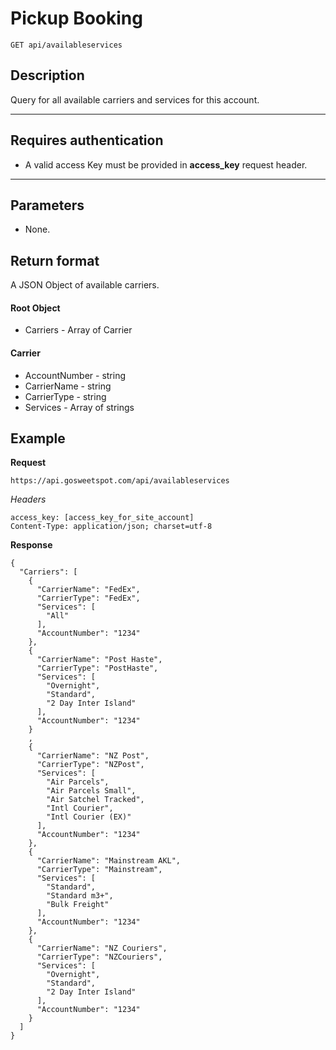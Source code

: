 # Pickup Booking

    GET api/availableservices

## Description

Query for all available carriers and services for this account.

***

## Requires authentication
* A valid access Key must be provided in **access_key** request header.

***

## Parameters

- None.

## Return format
A JSON Object of available carriers. 

#### Root Object

* Carriers - Array of Carrier

#### Carrier
* AccountNumber - string
* CarrierName - string
* CarrierType - string
* Services - Array of strings

## Example
**Request**

    https://api.gosweetspot.com/api/availableservices

*Headers*

    access_key: [access_key_for_site_account]
    Content-Type: application/json; charset=utf-8

**Response**
```
{
  "Carriers": [
    {
      "CarrierName": "FedEx",
      "CarrierType": "FedEx",
      "Services": [
        "All"
      ],
      "AccountNumber": "1234"
    },
    {
      "CarrierName": "Post Haste",
      "CarrierType": "PostHaste",
      "Services": [
        "Overnight",
        "Standard",
        "2 Day Inter Island"
      ],
      "AccountNumber": "1234"
    }
    ,
    {
      "CarrierName": "NZ Post",
      "CarrierType": "NZPost",
      "Services": [
        "Air Parcels",
        "Air Parcels Small",
        "Air Satchel Tracked",
        "Intl Courier",
        "Intl Courier (EX)"
      ],
      "AccountNumber": "1234"
    },
    {
      "CarrierName": "Mainstream AKL",
      "CarrierType": "Mainstream",
      "Services": [
        "Standard",
        "Standard m3+",
        "Bulk Freight"
      ],
      "AccountNumber": "1234"
    },
    {
      "CarrierName": "NZ Couriers",
      "CarrierType": "NZCouriers",
      "Services": [
        "Overnight",
        "Standard",
        "2 Day Inter Island"
      ],
      "AccountNumber": "1234"
    }
  ]
}
```
